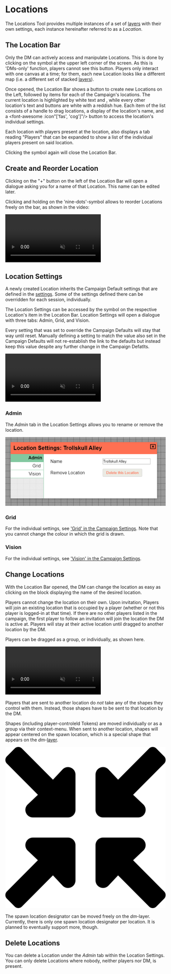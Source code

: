 # Locations

The Locations Tool provides multiple instances of a set of [layers](/docs/dm/layers/) with their own settings, each instance hereinafter referred to as a *Location*.

## The Location Bar
Only the DM can actively access and manipulate Locations.
This is done by clicking on the <font-awesome :icon="['far', 'compass'"/> symbol at the upper left corner of the screen.
As this is 'DMs-only' function, players cannot see this button.
Players only interact with one canvas at a time; for them, each new Location looks like a different map (i.e. a different set of stacked [layers](/docs/dm/layers/)).

Once opened, the Location Bar shows a button to create new Locations on the Left, followed by items for each of the Campaign's locations.
The current location is highlighted by white text and <font-awesome :icon="['fas', 'cog']"/>, while every other location's text and buttons are white with a reddish hue.
Each item of the list consists of a handle to drag locations, a display of the location's name, and a <font-awesome :icon"['fas', 'cog']"/> button to access the location's individual settings.

Each location with players present at the location, also displays a tab reading "Players" that can be expanded to show a list of the individual players present on said location.

Clicking the <font-awesome :icon="['far', 'compass']"/> symbol again will close the Location Bar.

## Create and Reorder Location
Clicking on the "+" button on the left of the Location Bar will open a dialogue asking you for a name of that Location.
This name can be edited later.

Clicking and holding on the 'nine-dots'-symbol allows to reorder Locations freely on the bar, as shown in the video:

<video autoplay loop muted style="max-width: 750px;">
   <source src="/assets/0.20.0/location-rearrange.webm" type="video/webm">
   <source src="/assets/0.20.0/location-rearrange.mp4" type="video/mp4">
</video>

## Location Settings
A newly created Location inherits the Campaign Default settings that are defined in the [settings](/docs/dm/settings/).
Some of the settings defined there can be overridden for each session, individually.

The Location Settings can be accessed by the <font-awesome :icon="['fas', 'cog']"/> symbol on the respective Location's item in the Location Bar.
Location Settings will open a dialogue with three tabs: Admin, Grid, and Vision.

Every setting that was set to override the Campaign Defaults will stay that way until reset.
Manually defining a setting to match the value also set in the Campaign Defaults will not re-establish the link to the defaults but instead keep this value despite any further change in the Campaign Defatlts.

<video autoplay loop muted style="max-width: 750px;">
   <source src="/assets/0.20.0/settings.webm" type="video/webm">
   <source src="/assets/0.20.0/settings.mp4" type="video/mp4">
</video>

### Admin
The *Admin* tab in the Location Settings allows you to rename or remove the location.

![](/blog/2020-05-10-release-0.20.0/rename-location.png)

### Grid
For the individual settings, see ['Grid' in the Campaign Settings](/docs/dm/settings/#grid).
Note that you cannot change the colour in which the grid is drawn. 

### Vision
For the individual settings, see ['Vision' in the Campaign Settings](/docs/dm/settings/#vision).

## Change Locations
With the Location Bar opened, the DM can change the location as easy as clicking on the block displaying the name of the desired location.

Players cannot change the location on their own.
Upon invitation, Players will join an existing location that is occupied by a player (whether or not this player is logged-in at that time).
If there are no other players listed in the campaign, the first player to follow an invitation will join the location the DM is active at.
Players will stay at their active location until dragged to another location by the DM.

Players can be dragged as a group, or individually, as shown here.

<video autoplay loop muted style="max-width: 750px;">
   <source src="/assets/0.20.0/location-move.webm" type="video/webm">
   <source src="/assets/0.20.0/location-move.mp4" type="video/mp4">
</video>

Players that are sent to another location do *not* take any of the shapes they control with them.
Instead, those shapes have to be sent to that location by the DM.

Shapes (including player-controleld Tokens) are moved individually or as a group via their context-menu.
When sent to another location, shapes will appear centered on the spawn location, which is a special shape that appears on the *dm*-[layer](/docs/dm/layers/#dm).

![Spawn Location Designator](spawn.png)

The spawn location designator can be moved freely on the *dm*-layer.
Currently, there is only one spawn location designator per location.
It is planned to eventually support more, though.

## Delete Locations
You can delete a Location under the *Admin* tab within the Location Settings.
You can only delete Locations where nobody, neither players nor DM, is present. 
